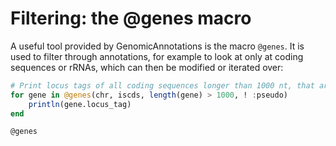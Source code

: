 # Filtering: the @genes macro

A useful tool provided by GenomicAnnotations is the macro `@genes`. It is used to filter through annotations, for example to look at only at coding sequences or rRNAs, which can then be modified or iterated over:
```julia
# Print locus tags of all coding sequences longer than 1000 nt, that are not pseudo genes
for gene in @genes(chr, iscds, length(gene) > 1000, ! :pseudo)
    println(gene.locus_tag)
end
```

```@docs
@genes
```
